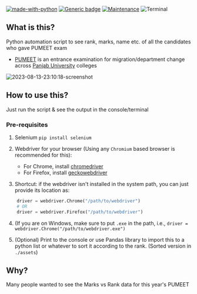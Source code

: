 [![made-with-python](https://img.shields.io/badge/Made%20with-Python-1f425f.svg)](https://www.python.org/) [![Generic badge](https://img.shields.io/badge/fun-project-red.svg)](https://shields.io/) [![Maintenance](https://img.shields.io/badge/Maintained%3F-no-yellow.svg)](https://GitHub.com/Naereen/StrapDown.js/graphs/commit-activity) ![Terminal](https://badgen.net/badge/icon/terminal?icon=terminal&label)

## What is this?
Python automation script to see rank, marks, name etc. of all the candidates who gave PUMEET exam
- [PUMEET](https://pumeet.puchd.ac.in/) is an entrance examination for migration/department change across [Panjab University](https://puchd.ac.in) colleges
  
![2023-08-13-23:10:18-screenshot](https://github.com/wthrajat/pumeet-result-scraper/assets/38693805/19044a1a-7c5c-4280-b8ee-b93dade4cb5b)


## How to use this?
Just run the script & see the output in the console/terminal

### Pre-requisites
1. Selenium `pip install selenium`
2. Webdriver for your browser (Using any `Chromium` based browser is recommended for this):
    - For Chrome, install [chromedriver](https://chromedriver.chromium.org/downloads)
    - For Firefox, install [geckowebdriver](https://github.com/mozilla/geckodriver/releases)

3. Shortcut: if the webdriver isn't installed in the system path, you can just provide its location as:
```python
    driver = webdriver.Chrome("/path/to/webdriver")
    # OR
    driver = webdriver.Firefox("/path/to/webdriver")
```
4. (If you are on Windows, make sure to put `.exe` in the path, i.e., `driver = webdriver.Chrome("/path/to/webdriver.exe")`

5. (Optional) Print to the console or use Pandas library to import this to a python list or whatever to sort it according to the rank.
(Sorted version in `./assets`)

## Why?
Many people wanted to see the Marks vs Rank data for this year's PUMEET

